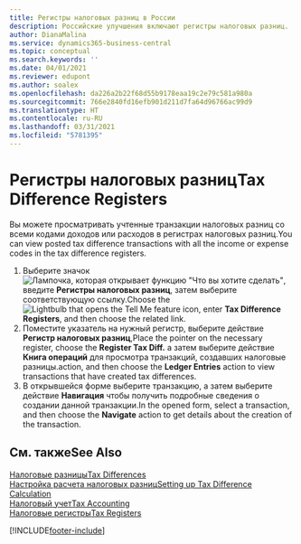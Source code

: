 ```yaml
---
title: Регистры налоговых разниц в России
description: Российские улучшения включают регистры налоговых разниц.
author: DianaMalina
ms.service: dynamics365-business-central
ms.topic: conceptual
ms.search.keywords: ''
ms.date: 04/01/2021
ms.reviewer: edupont
ms.author: soalex
ms.openlocfilehash: da226a2b22f68d55b9178eaa19c2e79c581a980a
ms.sourcegitcommit: 766e2840fd16efb901d211d7fa64d96766ac99d9
ms.translationtype: HT
ms.contentlocale: ru-RU
ms.lasthandoff: 03/31/2021
ms.locfileid: "5781395"
---
```

# <a name="tax-difference-registers"></a><span data-ttu-id="f499d-103">Регистры налоговых разниц</span><span class="sxs-lookup"><span data-stu-id="f499d-103">Tax Difference Registers</span></span>

<span data-ttu-id="f499d-104">Вы можете просматривать учтенные транзакции налоговых разниц со всеми кодами доходов или расходов в регистрах налоговых разниц.</span><span class="sxs-lookup"><span data-stu-id="f499d-104">You can view posted tax difference transactions with all the income or expense codes in the tax difference registers.</span></span>

1. <span data-ttu-id="f499d-105">Выберите значок ![Лампочка, которая открывает функцию "Что вы хотите сделать"](../../media/ui-search/search_small.png "Что вы хотите сделать"), введите **Регистры налоговых разниц**, затем выберите соответствующую ссылку.</span><span class="sxs-lookup"><span data-stu-id="f499d-105">Choose the ![Lightbulb that opens the Tell Me feature](../../media/ui-search/search_small.png "Tell me what you want to do") icon, enter **Tax Difference Registers**, and then choose the related link.</span></span>
2. <span data-ttu-id="f499d-106">Поместите указатель на нужный регистр, выберите действие **Регистр налоговых разниц**,</span><span class="sxs-lookup"><span data-stu-id="f499d-106">Place the pointer on the necessary register, choose the **Register Tax Diff.**</span></span> <span data-ttu-id="f499d-107">а затем выберите действие **Книга операций** для просмотра транзакций, создавших налоговые разницы.</span><span class="sxs-lookup"><span data-stu-id="f499d-107">action, and then choose the **Ledger Entries** action to view transactions that have created tax differences.</span></span>
3. <span data-ttu-id="f499d-108">В открывшейся форме выберите транзакцию, а затем выберите действие **Навигация** чтобы получить подробные сведения о создании данной транзакции.</span><span class="sxs-lookup"><span data-stu-id="f499d-108">In the opened form, select a transaction, and then choose the **Navigate** action to get details about the creation of the transaction.</span></span>

## <a name="see-also"></a><span data-ttu-id="f499d-109">См. также</span><span class="sxs-lookup"><span data-stu-id="f499d-109">See Also</span></span>

[<span data-ttu-id="f499d-110">Налоговые разницы</span><span class="sxs-lookup"><span data-stu-id="f499d-110">Tax Differences</span></span>](Tax-Differences.md)  
[<span data-ttu-id="f499d-111">Настройка расчета налоговых разниц</span><span class="sxs-lookup"><span data-stu-id="f499d-111">Setting up Tax Difference Calculation</span></span>](Setting-up-Tax-Difference-Calculation.md)  
[<span data-ttu-id="f499d-112">Налоговый учет</span><span class="sxs-lookup"><span data-stu-id="f499d-112">Tax Accounting</span></span>](Tax-Accounting.md)  
[<span data-ttu-id="f499d-113">Налоговые регистры</span><span class="sxs-lookup"><span data-stu-id="f499d-113">Tax Registers</span></span>](Tax-Registers.md)  


[!INCLUDE[footer-include](../../includes/footer-banner.md)]